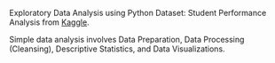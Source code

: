 Exploratory Data Analysis using Python
Dataset: Student Performance Analysis from [Kaggle](https://www.kaggle.com/roshansharma/student-performance-analysis#Descriptive-Statistics).

Simple data analysis involves Data Preparation, Data Processing (Cleansing), Descriptive Statistics, and Data Visualizations.
